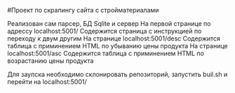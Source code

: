#Проект по скрапингу сайта с стройматериалами 

Реализован сам парсер, БД Sqlite и сервер
На первой странице по адрессу localhost:5001/ Содержится страница с инструкцией по переходу к двум другим
На странице localhost:5001/desc Содержится таблица с приминением HTML по убыванию цены продукта
На странице localhost:5001/asc Содержится таблица с приминением HTML по возрастанию цены продукта

Для заупска необходимо склонировать репозиторий, запустить buil.sh и перейти на localhost:5001/
